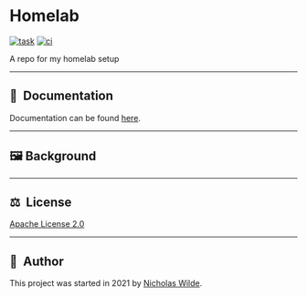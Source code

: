 # Homelab
[![task](https://img.shields.io/badge/Task-Enabled-brightgreen?style=for-the-badge&logo=task&logoColor=white)](https://taskfile.dev/#/)
[![ci](https://img.shields.io/github/actions/workflow/status/nicholaswilde/homelab/ci.yaml?label=ci&style=for-the-badge&branch=main)](https://github.com/nicholaswilde/homelab/actions/workflows/ci.yaml)

A repo for my homelab setup

---

## :book:&nbsp; Documentation

Documentation can be found [here][1].

---

## :framed_picture: Background

---

## ​:balance_scale:​&nbsp;​ License

​[​Apache License 2.0](../LICENSE)

---

## ​:pencil:​&nbsp;​ Author

​This project was started in 2021 by [​Nicholas Wilde​][2].

[1]: https://nicholaswilde.io/notes/
[2]: https://github.com/nicholaswilde/
